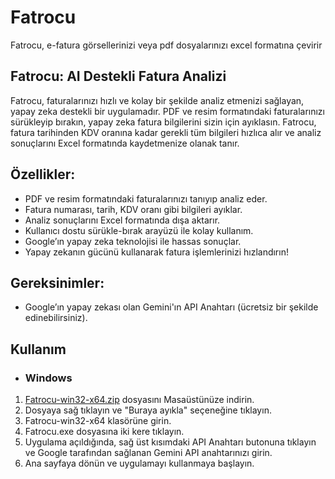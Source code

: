# Fatrocu
Fatrocu, e-fatura görsellerinizi veya pdf dosyalarınızı excel formatına çevirir

## Fatrocu: AI Destekli Fatura Analizi

Fatrocu, faturalarınızı hızlı ve kolay bir şekilde analiz etmenizi sağlayan, yapay zeka destekli bir uygulamadır. PDF ve resim formatındaki faturalarınızı sürükleyip bırakın, yapay zeka fatura bilgilerini sizin için ayıklasın. Fatrocu, fatura tarihinden KDV oranına kadar gerekli tüm bilgileri hızlıca alır ve analiz sonuçlarını Excel formatında kaydetmenize olanak tanır.

## Özellikler:

- PDF ve resim formatındaki faturalarınızı tanıyıp analiz eder.
- Fatura numarası, tarih, KDV oranı gibi bilgileri ayıklar.
- Analiz sonuçlarını Excel formatında dışa aktarır.
- Kullanıcı dostu sürükle-bırak arayüzü ile kolay kullanım.
- Google’ın yapay zeka teknolojisi ile hassas sonuçlar.
- Yapay zekanın gücünü kullanarak fatura işlemlerinizi hızlandırın!

## Gereksinimler:

- Google’ın yapay zekası olan Gemini'ın API Anahtarı (ücretsiz bir şekilde edinebilirsiniz).

## Kullanım
- ### Windows
 1. <a href="https://necoti.itch.io/fatrocu">Fatrocu-win32-x64.zip</a> dosyasını Masaüstünüze indirin.
 2. Dosyaya sağ tıklayın ve "Buraya ayıkla" seçeneğine tıklayın.
 3. Fatrocu-win32-x64 klasörüne girin.
 4. Fatrocu.exe dosyasına iki kere tıklayın.
 5. Uygulama açıldığında, sağ üst kısımdaki API Anahtarı butonuna tıklayın ve Google tarafından sağlanan Gemini API anahtarınızı girin.
 6. Ana sayfaya dönün ve uygulamayı kullanmaya başlayın.
